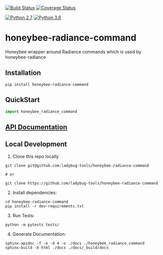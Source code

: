 [![Build Status](https://travis-ci.org/ladybug-tools/honeybee-radiance-command.svg?branch=master)](https://travis-ci.org/ladybug-tools/honeybee-radiance-command)
[![Coverage Status](https://coveralls.io/repos/github/ladybug-tools/honeybee-radiance-command/badge.svg?branch=master)](https://coveralls.io/github/ladybug-tools/honeybee-radiance-command)

[![Python 2.7](https://img.shields.io/badge/python-2.7-green.svg)](https://www.python.org/downloads/release/python-270/) [![Python 3.6](https://img.shields.io/badge/python-3.6-blue.svg)](https://www.python.org/downloads/release/python-360/)

# honeybee-radiance-command

Honeybee wrapper around Radiance commands which is used by honeybee-radiance

## Installation
```console
pip install honeybee-radiance-command
```

## QuickStart
```python
import honeybee_radiance_command

```

## [API Documentation](http://ladybug-tools.github.io/honeybee-radiance-command/docs)

## Local Development
1. Clone this repo locally
```console
git clone git@github.com:ladybug-tools/honeybee-radiance-command

# or

git clone https://github.com/ladybug-tools/honeybee-radiance-command
```
2. Install dependencies:
```console
cd honeybee-radiance-command
pip install -r dev-requirements.txt
```

3. Run Tests:
```console
python -m pytests tests/
```

4. Generate Documentation:
```console
sphinx-apidoc -f -e -d 4 -o ./docs ./honeybee_radiance_command
sphinx-build -b html ./docs ./docs/_build/docs
```